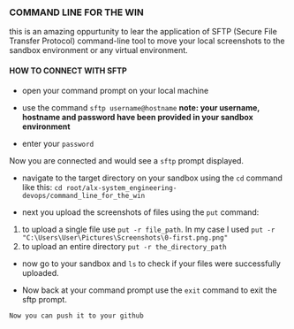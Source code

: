 ### COMMAND LINE FOR THE WIN

this is an amazing oppurtunity to lear the application of SFTP (Secure File Transfer Protocol) command-line tool to move your local screenshots to the sandbox environment or any virtual environment.

#### HOW TO CONNECT WITH SFTP

- open your command prompt on your local machine

- use the command `sftp username@hostname`
**note: your username, hostname and password have been provided in your sandbox environment**

- enter your `password`

Now you are connected and would see a `sftp` prompt displayed.

- navigate to the target directory on your sandbox using the `cd` command like this: `cd root/alx-system_engineering-devops/command_line_for_the_win`

- next you upload the screenshots of files using the `put` command:
1. to upload a single file use `put -r file_path`. In my case I used `put -r "C:\Users\User\Pictures\Screenshots\0-first.png.png"`
2. to upload an entire directory `put -r the_directory_path`

- now go to your sandbox and `ls` to check if your files were successfully uploaded.

- Now back at your command prompt use the `exit` command to exit the sftp prompt.

``Now you can push it to your github``
